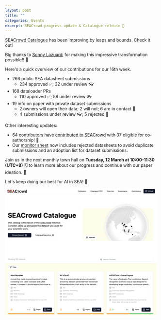 ```yaml
---
layout: post
title: ""
categories: Events
excerpt: SEACrowd progress update & Catalogue release 🤩 
---
```


[SEACrowd Catalogue](https://seacrowd.github.io/seacrowd-catalogue/) has been improving by leaps and bounds. Check it out!

Big thanks to [Sonny Lazuardi](https://sonnylab.com/) for making this impressive transformation possible!! 🤩

Here's a quick overview of our contributions for our 16th week.

- 266 public SEA datasheet submissions
  - 234 approved ✅;  32 under review 👓
- 168 dataloader PRs
  - 110 approved ✅; 58 under review 👓
- 19 info on paper with private dataset submissions
  - 2 owners will open their data; 2 will not; 6 are in contact 📨
  - 4 submissions under review 👓; 5 rejected 🫠

Other interesting updates:
- 64 contributors have [contributed to SEACrowd](https://docs.google.com/spreadsheets/d/e/2PACX-1vQDZtJjA6i7JsxS5IlMtVuwOYjr2Pbl_b47yMSH4aAdHDBIpf-CiJQjNQAzcJPEu_aE7kwH4ZvKvPm0/pubhtml?gid=225616890&single=true) with 37 eligible for co-authorship! 🙌
- Our [monitor sheet](https://docs.google.com/spreadsheets/d/1ibbywsC1tQ_sLPX8bUAjC-vrTrUqZgZA46W_sxWw4Ss/edit?usp=sharing) now includes rejected datasheets to avoid duplicate submissions and an adoption list for dataset submissions.

Join us in the next monthly town hall on **Tuesday, 12 March at 10:00-11:30 (UTC+8)** 🗓️ to learn more about our progress and continue with our paper ideation. 🫶

Let's keep doing our best for AI in SEA! 💪

<img width="500" alt="SEACrowd Catalogue" src="https://github.com/SEACrowd/seacrowd.github.io/blob/master/images/seacrowd-catalogue.png?raw=true">
